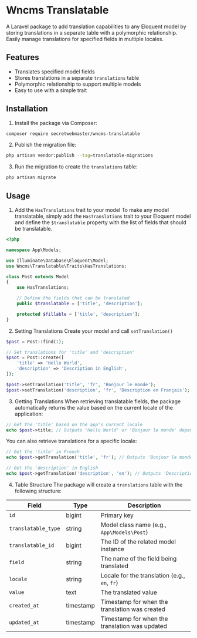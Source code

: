 # Wncms Translatable

A Laravel package to add translation capabilities to any Eloquent model by storing translations in a separate table with a polymorphic relationship. Easily manage translations for specified fields in multiple locales.

## Features
- Translates specified model fields
- Stores translations in a separate `translations` table
- Polymorphic relationship to support multiple models
- Easy to use with a simple trait

## Installation

1. Install the package via Composer:

```bash
composer require secretwebmaster/wncms-translatable
```

2. Publish the migration file:
```bash
php artisan vendor:publish --tag=translatable-migrations
```

3. Run the migration to create the `translations` table:
```bash
php artisan migrate
```

## Usage

1. Add the `HasTranslations` trait to your model
To make any model translatable, simply add the `HasTranslations` trait to your Eloquent model and define the `$translatable` property with the list of fields that should be translatable.
```php
<?php

namespace App\Models;

use Illuminate\Database\Eloquent\Model;
use Wncms\Translatable\Traits\HasTranslations;

class Post extends Model
{
    use HasTranslations;

    // Define the fields that can be translated
    public $translatable = ['title', 'description'];

    protected $fillable = ['title', 'description'];
}

```

2. Setting Translations
Create your model and call `setTranslation()`
```php
$post = Post::find(1);

// Set translations for 'title' and 'description'
$psot = Post::create([
    'title' => 'Hello World',
    'description' => 'Description in English',
]);

$post->setTranslation('title', 'fr', 'Bonjour le monde');
$post->setTranslation('description', 'fr', 'Description en Français');
```

3. Getting Translations
When retrieving translatable fields, the package automatically returns the value based on the current locale of the application:
```php
// Get the 'title' based on the app's current locale
echo $post->title; // Outputs 'Hello World' or 'Bonjour le monde' depending on the locale
```

You can also retrieve translations for a specific locale:
```php
// Get the 'title' in French
echo $post->getTranslation('title', 'fr'); // Outputs 'Bonjour le monde'

// Get the 'description' in English
echo $post->getTranslation('description', 'en'); // Outputs 'Description in English'
```

4. Table Structure
The package will create a `translations` table with the following structure:

| Field             | Type         | Description                                  |
|-------------------|--------------|----------------------------------------------|
| `id`              | bigint       | Primary key                                  |
| `translatable_type`| string       | Model class name (e.g., `App\Models\Post`)    |
| `translatable_id`  | bigint       | The ID of the related model instance         |
| `field`           | string       | The name of the field being translated       |
| `locale`          | string       | Locale for the translation (e.g., `en`, `fr`)|
| `value`           | text         | The translated value                         |
| `created_at`      | timestamp    | Timestamp for when the translation was created|
| `updated_at`      | timestamp    | Timestamp for when the translation was updated|
